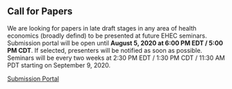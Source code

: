 ## Call for Papers

We are looking for papers in late draft stages in any area of health economics (broadly defind) to be presented at future EHEC seminars.  Submission portal will be open until **August 5, 2020 at 6:00 PM EDT / 5:00 PM CDT**.  If selected, presenters will be notified as soon as possible.  Seminars will be every two weeks at 2:30 PM EDT / 1:30 PM CDT / 11:30 AM PDT starting on September 9, 2020. 

[Submission Portal](https://docs.google.com/forms/d/1V_R4TdFpGQtYUcVB0rpTcFoxKjIcUCbys6-jtZxiNu4/viewform?edit_requested=true)
